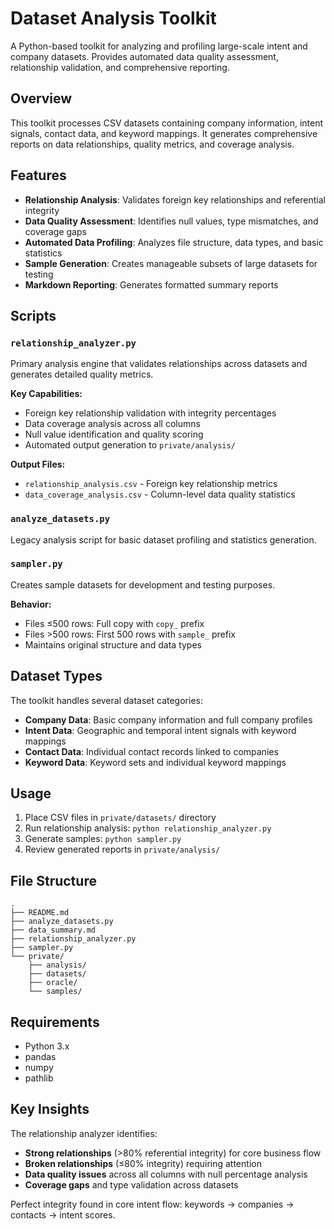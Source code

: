 # Dataset Analysis Toolkit

A Python-based toolkit for analyzing and profiling large-scale intent and company datasets. Provides automated data quality assessment, relationship validation, and comprehensive reporting.

## Overview

This toolkit processes CSV datasets containing company information, intent signals, contact data, and keyword mappings. It generates comprehensive reports on data relationships, quality metrics, and coverage analysis.

## Features

- **Relationship Analysis**: Validates foreign key relationships and referential integrity
- **Data Quality Assessment**: Identifies null values, type mismatches, and coverage gaps  
- **Automated Data Profiling**: Analyzes file structure, data types, and basic statistics
- **Sample Generation**: Creates manageable subsets of large datasets for testing
- **Markdown Reporting**: Generates formatted summary reports

## Scripts

### `relationship_analyzer.py`
Primary analysis engine that validates relationships across datasets and generates detailed quality metrics.

**Key Capabilities:**
- Foreign key relationship validation with integrity percentages
- Data coverage analysis across all columns
- Null value identification and quality scoring
- Automated output generation to `private/analysis/`

**Output Files:**
- `relationship_analysis.csv` - Foreign key relationship metrics
- `data_coverage_analysis.csv` - Column-level data quality statistics

### `analyze_datasets.py`
Legacy analysis script for basic dataset profiling and statistics generation.

### `sampler.py`
Creates sample datasets for development and testing purposes.

**Behavior:**
- Files ≤500 rows: Full copy with `copy_` prefix
- Files >500 rows: First 500 rows with `sample_` prefix
- Maintains original structure and data types

## Dataset Types

The toolkit handles several dataset categories:

- **Company Data**: Basic company information and full company profiles
- **Intent Data**: Geographic and temporal intent signals with keyword mappings
- **Contact Data**: Individual contact records linked to companies
- **Keyword Data**: Keyword sets and individual keyword mappings

## Usage

1. Place CSV files in `private/datasets/` directory
2. Run relationship analysis: `python relationship_analyzer.py`
3. Generate samples: `python sampler.py`
4. Review generated reports in `private/analysis/`

## File Structure

```
.
├── README.md
├── analyze_datasets.py
├── data_summary.md
├── relationship_analyzer.py
├── sampler.py
└── private/
    ├── analysis/
    ├── datasets/
    ├── oracle/
    └── samples/
```

## Requirements

- Python 3.x
- pandas
- numpy
- pathlib

## Key Insights

The relationship analyzer identifies:
- **Strong relationships** (>80% referential integrity) for core business flow
- **Broken relationships** (≤80% integrity) requiring attention
- **Data quality issues** across all columns with null percentage analysis
- **Coverage gaps** and type validation across datasets

Perfect integrity found in core intent flow: keywords → companies → contacts → intent scores.